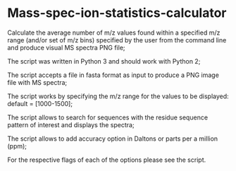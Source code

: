 # Mass-spec-ion-statistics-calculator

Calculate the average number of m/z values found within a specified m/z range (and/or set of m/z bins) specified by the user from the command line and produce visual MS spectra PNG file;

The script was written in Python 3 and should work with Python 2;

The script accepts a file in fasta format as input to produce a PNG image file with MS spectra;

The script works by specifying the m/z range for the values to be displayed: default = [1000-1500];

The script allows to search for sequences with the residue sequence pattern of interest and displays the spectra;

The script allows to add accuracy option in Daltons or parts per a million (ppm);

For the respective flags of each of the options please see the script.
